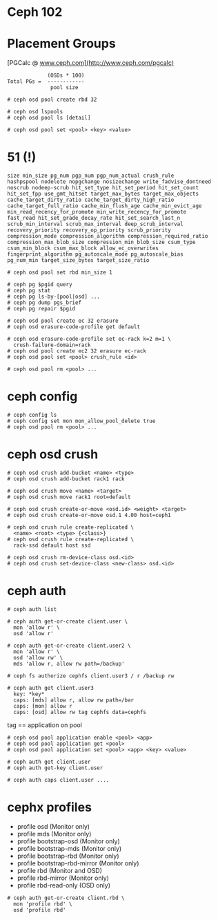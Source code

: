 # Ceph 102


# Placement Groups

[PGCalc @ www.ceph.com](http://www.ceph.com/pgcalc)

```
             (OSDs * 100)
Total PGs =  ------------
              pool size
```


```
# ceph osd pool create rbd 32
```


```
# ceph osd lspools
# ceph osd pool ls [detail]
```


```
# ceph osd pool set <pool> <key> <value>
```


# 51 (!)

```none
size min_size pg_num pgp_num pgp_num_actual crush_rule
hashpspool nodelete nopgchange nosizechange write_fadvise_dontneed
noscrub nodeep-scrub hit_set_type hit_set_period hit_set_count
hit_set_fpp use_gmt_hitset target_max_bytes target_max_objects
cache_target_dirty_ratio cache_target_dirty_high_ratio
cache_target_full_ratio cache_min_flush_age cache_min_evict_age
min_read_recency_for_promote min_write_recency_for_promote
fast_read hit_set_grade_decay_rate hit_set_search_last_n
scrub_min_interval scrub_max_interval deep_scrub_interval
recovery_priority recovery_op_priority scrub_priority
compression_mode compression_algorithm compression_required_ratio
compression_max_blob_size compression_min_blob_size csum_type
csum_min_block csum_max_block allow_ec_overwrites
fingerprint_algorithm pg_autoscale_mode pg_autoscale_bias
pg_num_min target_size_bytes target_size_ratio
```


```
# ceph osd pool set rbd min_size 1
```


```
# ceph pg $pgid query
# ceph pg stat
# ceph pg ls-by-[pool|osd] ...
# ceph pg dump pgs_brief
# ceph pg repair $pgid
```


```
# ceph osd pool create ec 32 erasure
# ceph osd erasure-code-profile get default

# ceph osd erasure-code-profile set ec-rack k=2 m=1 \
  crush-failure-domain=rack
# ceph osd pool create ec2 32 erasure ec-rack
# ceph osd pool set <pool> crush_rule <id>
```


```
# ceph osd pool rm <pool> ...
```


# ceph config 

```
# ceph config ls
# ceph config set mon mon_allow_pool_delete true
# ceph osd pool rm <pool> ...

```


# ceph osd crush

```
# ceph osd crush add-bucket <name> <type>
# ceph osd crush add-bucket rack1 rack
```

```
# ceph osd crush move <name> <target>
# ceph osd crush move rack1 root=default
```


```
# ceph osd crush create-or-move <osd.id> <weight> <target>
# ceph osd crush create-or-move osd.1 4.00 host=ceph1
```


```
# ceph osd crush rule create-replicated \
  <name> <root> <type> {<class>}
# ceph osd crush rule create-replicated \
  rack-ssd default host ssd
```


```
# ceph osd crush rm-device-class osd.<id>
# ceph osd crush set-device-class <new-class> osd.<id>
```


# ceph auth

```
# ceph auth list
```


```
# ceph auth get-or-create client.user \
  mon 'allow r' \
  osd 'allow r'
```


```
# ceph auth get-or-create client.user2 \
  mon 'allow r' \
  osd 'allow rw' \
  mds 'allow r, allow rw path=/backup'
```

```
# ceph fs authorize cephfs client.user3 / r /backup rw
```


```
# ceph auth get client.user3
  key: *key*
  caps: [mds] allow r, allow rw path=/bar
  caps: [mon] allow r
  caps: [osd] allow rw tag cephfs data=cephfs
```

tag == application on pool


```
# ceph osd pool application enable <pool> <app>
# ceph osd pool application get <pool>
# ceph osd pool application set <pool> <app> <key> <value>
```


```
# ceph auth get client.user
# ceph auth get-key client.user
```


```
# ceph auth caps client.user ....
```


# cephx profiles

* profile osd (Monitor only)
* profile mds (Monitor only)
* profile bootstrap-osd (Monitor only)
* profile bootstrap-mds (Monitor only)
* profile bootstrap-rbd (Monitor only)
* profile bootstrap-rbd-mirror (Monitor only)
* profile rbd (Monitor and OSD)
* profile rbd-mirror (Monitor only)
* profile rbd-read-only (OSD only)


```
# ceph auth get-or-create client.rbd \
  mon 'profile rbd' \
  osd 'profile rbd'
```